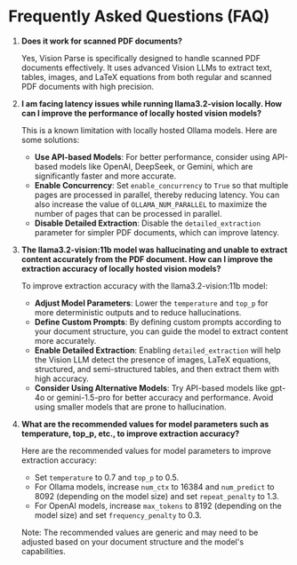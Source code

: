 # Frequently Asked Questions (FAQ)

1. **Does it work for scanned PDF documents?**

    Yes, Vision Parse is specifically designed to handle scanned PDF documents effectively. It uses advanced Vision LLMs to extract text, tables, images, and LaTeX equations from both regular and scanned PDF documents with high precision.

2. **I am facing latency issues while running llama3.2-vision locally. How can I improve the performance of locally hosted vision models?**

    This is a known limitation with locally hosted Ollama models. Here are some solutions:

    - **Use API-based Models**: For better performance, consider using API-based models like OpenAI, DeepSeek, or Gemini, which are significantly faster and more accurate.
    - **Enable Concurrency**: Set `enable_concurrency` to `True` so that multiple pages are processed in parallel, thereby reducing latency. You can also increase the value of `OLLAMA_NUM_PARALLEL` to maximize the number of pages that can be processed in parallel.
    - **Disable Detailed Extraction**: Disable the `detailed_extraction` parameter for simpler PDF documents, which can improve latency.

3. **The llama3.2-vision:11b model was hallucinating and unable to extract content accurately from the PDF document. How can I improve the extraction accuracy of locally hosted vision models?**

    To improve extraction accuracy with the llama3.2-vision:11b model:
    
    - **Adjust Model Parameters**: Lower the `temperature` and `top_p` for more deterministic outputs and to reduce hallucinations.
    - **Define Custom Prompts**: By defining custom prompts according to your document structure, you can guide the model to extract content more accurately.
    - **Enable Detailed Extraction**: Enabling `detailed_extraction` will help the Vision LLM detect the presence of images, LaTeX equations, structured, and semi-structured tables, and then extract them with high accuracy.
    - **Consider Using Alternative Models**: Try API-based models like gpt-4o or gemini-1.5-pro for better accuracy and performance. Avoid using smaller models that are prone to hallucination.

4. **What are the recommended values for model parameters such as temperature, top_p, etc., to improve extraction accuracy?**

    Here are the recommended values for model parameters to improve extraction accuracy:
    - Set `temperature` to 0.7 and `top_p` to 0.5.
    - For Ollama models, increase `num_ctx` to 16384 and `num_predict` to 8092 (depending on the model size) and set `repeat_penalty` to 1.3.
    - For OpenAI models, increase `max_tokens` to 8192 (depending on the model size) and set `frequency_penalty` to 0.3.

    Note: The recommended values are generic and may need to be adjusted based on your document structure and the model's capabilities.

